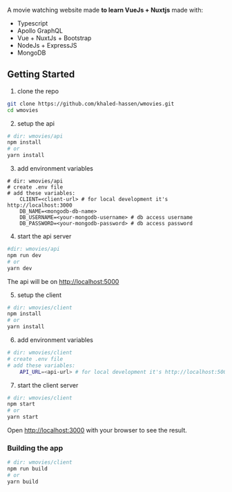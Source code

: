 A movie watching website made **to learn VueJs + Nuxtjs** made with:
* Typescript
* Apollo GraphQL
* Vue + NuxtJs + Bootstrap
* NodeJs + ExpressJS
* MongoDB


## Getting Started

1. clone the repo

```bash
git clone https://github.com/khaled-hassen/wmovies.git
cd wmovies
```
2. setup the api
```bash
# dir: wmovies/api
npm install
# or
yarn install
```
3. add environment variables
```
# dir: wmovies/api
# create .env file
# add these variables:
	CLIENT=<client-url> # for local development it's http://localhost:3000
	DB_NAME=<mongodb-db-name>
	DB_USERNAME=<your-mongodb-username> # db access username
	DB_PASSWORD=<your-mongodb-password> # db access password
```
4. start the api server
```bash
#dir: wmovies/api
npm run dev
# or
yarn dev
```
The api will be on [http://localhost:5000](http://localhost:5000)

5. setup the client
```bash
# dir: wmovies/client
npm install
# or
yarn install
```
6. add environment variables
```bash
# dir: wmovies/client
# create .env file
# add these variables:
	API_URL=<api-url> # for local development it's http://localhost:5000
```
7. start the client server

```bash
# dir: wmovies/client
npm start
# or
yarn start
```
Open [http://localhost:3000](http://localhost:3000) with your browser to see the result.

### Building the app
```bash
# dir: wmovies/client
npm run build
# or
yarn build
```
